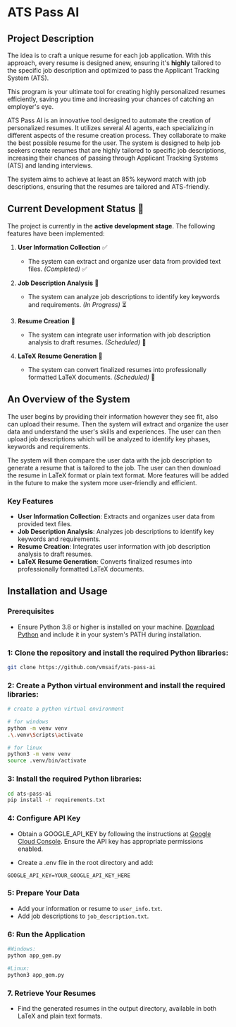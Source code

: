 # ATS Pass AI

## Project Description

The idea is to craft a unique resume for each job application. With this approach, every resume is designed anew, ensuring it's **highly** tailored to the specific job description and optimized to pass the Applicant Tracking System (ATS). 

This program is your ultimate tool for creating highly personalized resumes efficiently, saving you time and increasing your chances of catching an employer's eye.

ATS Pass AI is an innovative tool designed to automate the creation of personalized resumes. It utilizes several AI agents, each specializing in different aspects of the resume creation process. They collaborate to make the best possible resume for the user. The system is designed to help job seekers create resumes that are highly tailored to specific job descriptions, increasing their chances of passing through Applicant Tracking Systems (ATS) and landing interviews.

The system aims to achieve at least an 85% keyword match with job descriptions, ensuring that the resumes are tailored and ATS-friendly.

## Current Development Status 🚀

The project is currently in the **active development stage**. The following features have been implemented:

1. **User Information Collection** ✅
   - The system can extract and organize user data from provided text files. *(Completed)* ✅

2. **Job Description Analysis** 🔧
   - The system can analyze job descriptions to identify key keywords and requirements. *(In Progress)* ⏳

3. **Resume Creation** 🔧
   - The system can integrate user information with job description analysis to draft resumes. *(Scheduled)* 📅

4. **LaTeX Resume Generation** 🔧
   - The system can convert finalized resumes into professionally formatted LaTeX documents. *(Scheduled)* 📅



## An Overview of the System
The user begins by providing their information however they see fit, also can upload their resume. Then the system will extract and organize the user data and understand the user's skills and experiences. The user can then upload job descriptions which will be analyzed to identify key phases, keywords and requirements. 

The system will then compare the user data with the job description to generate a resume that is tailored to the job. The user can then download the resume in LaTeX format or plain text format. More features will be added in the future to make the system more user-friendly and efficient.

### Key Features
- **User Information Collection**: Extracts and organizes user data from provided text files.
- **Job Description Analysis**: Analyzes job descriptions to identify key keywords and requirements.
- **Resume Creation**: Integrates user information with job description analysis to draft resumes.
- **LaTeX Resume Generation**: Converts finalized resumes into professionally formatted LaTeX documents.

## Installation and Usage

### Prerequisites
- Ensure Python 3.8 or higher is installed on your machine. [Download Python](https://www.python.org/downloads/) and include it in your system's PATH during installation.


### 1: Clone the repository and install the required Python libraries:
```bash
git clone https://github.com/vmsaif/ats-pass-ai
```

### 2: Create a Python virtual environment and install the required libraries:

```bash
# create a python virtual environment

# for windows
python -m venv venv
.\.venv\Scripts\activate 
```
    
```bash
# for linux
python3 -m venv venv
source .venv/bin/activate 
```

### 3: Install the required Python libraries:
```bash
cd ats-pass-ai
pip install -r requirements.txt
```

### 4: Configure API Key
- Obtain a GOOGLE_API_KEY by following the instructions at [Google Cloud Console](https://console.cloud.google.com/apis/credentials). Ensure the API key has appropriate permissions enabled.

- Create a .env file in the root directory and add:
```plaintext
GOOGLE_API_KEY=YOUR_GOOGLE_API_KEY_HERE
```



### 5: Prepare Your Data

- Add your information or resume to `user_info.txt`.
- Add job descriptions to `job_description.txt`.

### 6: Run the Application
```bash
#Windows:
python app_gem.py

#Linux:
python3 app_gem.py
```


### 7. Retrieve Your Resumes
- Find the generated resumes in the output directory, available in both LaTeX and plain text formats.

